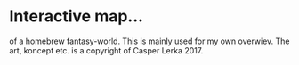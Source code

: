 <h1>Interactive map...</h1>
of a homebrew fantasy-world. This is mainly used for my own overwiev.
The art, koncept etc. is a copyright of Casper Lerka 2017.
